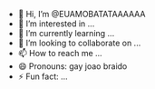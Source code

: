 - 👋 Hi, I’m @EUAMOBATATAAAAAA
- 👀 I’m interested in ...
- 🌱 I’m currently learning ...
- 💞️ I’m looking to collaborate on ...
- 📫 How to reach me ...
- 😄 Pronouns: gay joao braido
- ⚡ Fun fact: ...

<!---
EUAMOBATATAAAAAA/EUAMOBATATAAAAAA is a ✨ special ✨ repository because its `README.md` (this file) appears on your GitHub profile.
You can click the Preview link to take a look at your changes.
--->
